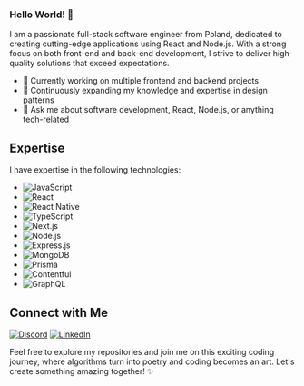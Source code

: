 ### Hello World! 👋
I am a passionate full-stack software engineer from Poland, dedicated to creating cutting-edge applications using React and Node.js. With a strong focus on both front-end and back-end development, I strive to deliver high-quality solutions that exceed expectations.

- 🔭 Currently working on multiple frontend and backend projects
- 🌱 Continuously expanding my knowledge and expertise in design patterns
- 💬 Ask me about software development, React, Node.js, or anything tech-related

## Expertise
I have expertise in the following technologies:

- ![JavaScript](https://img.shields.io/badge/-JavaScript-F7DF1E?style=flat-square&logo=javascript&logoColor=black)
- ![React](https://img.shields.io/badge/-React-61DAFB?style=flat-square&logo=react&logoColor=black)
- ![React Native](https://img.shields.io/badge/-React%20Native-61DAFB?style=flat-square&logo=react&logoColor=black)
- ![TypeScript](https://img.shields.io/badge/-TypeScript-3178C6?style=flat-square&logo=typescript&logoColor=white)
- ![Next.js](https://img.shields.io/badge/-Next.js-000000?style=flat-square&logo=nextdotjs&logoColor=white)
- ![Node.js](https://img.shields.io/badge/-Node.js-339933?style=flat-square&logo=node.js&logoColor=white)
- ![Express.js](https://img.shields.io/badge/-Express.js-000000?style=flat-square&logo=express&logoColor=white)
- ![MongoDB](https://img.shields.io/badge/-MongoDB-47A248?style=flat-square&logo=mongodb&logoColor=white)
- ![Prisma](https://img.shields.io/badge/-Prisma-1B222D?style=flat-square&logo=prisma&logoColor=white)
- ![Contentful](https://img.shields.io/badge/-Contentful-135365?style=flat-square&logo=contentful&logoColor=white)
- ![GraphQL](https://img.shields.io/badge/-GraphQL-E10098?style=flat-square&logo=graphql&logoColor=white)

## Connect with Me
[![Discord](https://img.shields.io/badge/Discord-bartek__bart3kl-%237289DA?style=flat-square&logo=discord&logoColor=white)](https://discordapp.com/users/bartek_bart3kl)
[![LinkedIn](https://img.shields.io/badge/LinkedIn-Bartosz%20Lewandowski-%230077B5?style=flat-square&logo=linkedin&logoColor=white)](https://www.linkedin.com/in/bartosz-lewandowski-458130266/)

Feel free to explore my repositories and join me on this exciting coding journey, where algorithms turn into poetry and coding becomes an art. Let's create something amazing together! ✨
